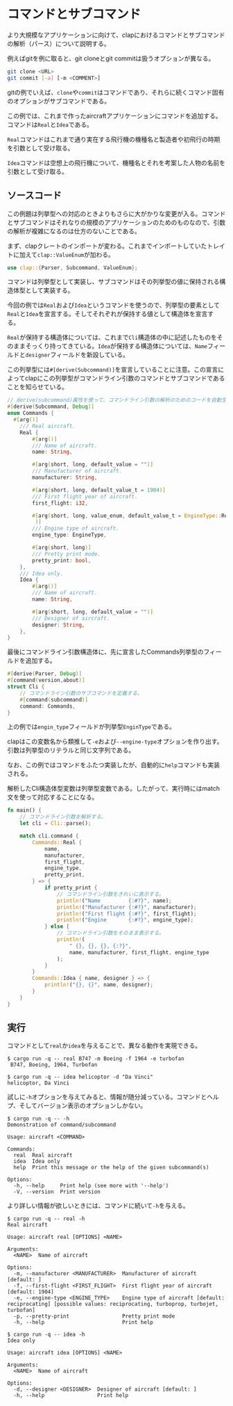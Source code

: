 # コマンドとサブコマンド

より大規模なアプリケーションに向けて、clapにおけるコマンドとサブコマンドの解析（パース）について説明する。

例えばgitを例に取ると、git cloneとgit commitは扱うオプションが異なる。
```sh
git clone <URL>
git commit [-a] [-m <COMMENT>]
```
gitの例でいえば、`clone`や`commit`はコマンドであり、それらに続くコマンド固有のオプションがサブコマンドである。

この例では、これまで作ったaircraftアプリケーションにコマンドを追加する。コマンドは`Real`と`Idea`である。

`Real`コマンドはこれまで通り実在する飛行機の機種名と製造者や初飛行の時期を引数として受け取る。

`Idea`コマンドは空想上の飛行機について、機種名とそれを考案した人物の名前を引数として受け取る。

## ソースコード

この例題は列挙型への対応のときよりもさらに大がかりな変更が入る。コマンドとサブコマンドはそれなりの規模のアプリケーションのためのものなので、引数の解析が複雑になるのは仕方のないことである。

まず、clapクレートのインポートが変わる。これまでインポートしていたトレイトに加えて`clap::ValueEnum`が加わる。
```rust
use clap::{Parser, Subcommand, ValueEnum};
```

コマンドは列挙型として実装し、サブコマンドはその列挙型の値に保持される構造体型として実装する。

今回の例では`Real`および`Idea`というコマンドを使うので、列挙型の要素として`Real`と`Idea`を宣言する。そしてそれぞれが保持する値として構造体を宣言する。

`Real`が保持する構造体については、これまで`Cli`構造体の中に記述したものをそのままそっくり持ってきている。`Idea`が保持する構造体については、`Name`フィールドと`designer`フィールドを新設している。

この列挙型には`#[derive(Subcommand)]`を宣言していることに注意。この宣言によってclapにこの列挙型がコマンドライン引数のコマンドとサブコマンドであることを知らせている。
```rust
// derive(subcommand)属性を使って、コマンドライン引数の解析のためのコードを自動生成する。
#[derive(Subcommand, Debug)]
enum Commands {
  #[arg()]
    /// Real aircraft.
    Real {
        #[arg()]
        /// Name of aircraft.
        name: String,

        #[arg(short, long, default_value = "")]
        /// Manufacturer of aircraft.
        manufacturer: String,

        #[arg(short, long, default_value_t = 1904)]
        /// First flight year of aircraft.
        first_flight: i32,

        #[arg(short, long, value_enum, default_value_t = EngineType::Reciprocating,
         )]
        /// Engine type of aircraft.
        engine_type: EngineType,

        #[arg(short, long)]
        /// Pretty print mode.
        pretty_print: bool,
    },
    /// Idea only.
    Idea {
        #[arg()]
        /// Name of aircraft.
        name: String,

        #[arg(short, long, default_value = "")]
        /// Designer of aircraft.
        designer: String,
    },
}

```
最後にコマンドライン引数構造体に、先に宣言したCommands列挙型のフィールドを追加する。

```rust
#[derive(Parser, Debug)]
#[command(version,about)]
struct Cli {
    // コマンドライン引数のサブコマンドを定義する。
    #[command(subcommand)]
    command: Commands,
}
```
上の例では`engin_type`フィールドが列挙型`EnginType`である。

clapはこの変数名から類推して`-e`および`--engine-type`オプションを作り出す。引数は列挙型のリテラルと同じ文字列である。

なお、この例ではコマンドをふたつ実装したが、自動的に`help`コマンドも実装される。

解析したCli構造体型変数は列挙型変数である。したがって、実行時にはmatch文を使って対応することになる。

```rust
fn main() {
    // コマンドライン引数を解析する。
    let cli = Cli::parse();

    match cli.command {
        Commands::Real {
            name,
            manufacturer,
            first_flight,
            engine_type,
            pretty_print,
        } => {
            if pretty_print {
                // コマンドライン引数をきれいに表示する。
                println!("Name         {:#?}", name);
                println!("Manufacturer {:#?}", manufacturer);
                println!("First flight {:#?}", first_flight);
                println!("Engine       {:#?}", engine_type);
            } else {
                // コマンドライン引数をそのまま表示する。
                println!(
                    " {}, {}, {}, {:?}",
                    name, manufacturer, first_flight, engine_type
                );
            }
        }
        Commands::Idea { name, designer } => {
            println!("{}, {}", name, designer);
        }
    }
}

```

## 実行

コマンドとして`real`か`idea`を与えることで、異なる動作を実現できる。

```
$ cargo run -q -- real B747 -m Boeing -f 1964 -e turbofan
 B747, Boeing, 1964, Turbofan

$ cargo run -q -- idea helicoptor -d "Da Vinci"
helicoptor, Da Vinci
```
試しに`-h`オプションを与えてみると、情報が随分減っている。コマンドとヘルプ、そしてバージョン表示のオプションしかない。
```
$ cargo run -q -- -h
Demonstration of command/subcommand

Usage: aircraft <COMMAND>

Commands:
  real  Real aircraft
  idea  Idea only
  help  Print this message or the help of the given subcommand(s)

Options:
  -h, --help     Print help (see more with '--help')
  -V, --version  Print version
```

より詳しい情報が欲しいときには、コマンドに続いて`-h`を与える。

```
$ cargo run -q -- real -h
Real aircraft

Usage: aircraft real [OPTIONS] <NAME>

Arguments:
  <NAME>  Name of aircraft

Options:
  -m, --manufacturer <MANUFACTURER>  Manufacturer of aircraft [default: ]
  -f, --first-flight <FIRST_FLIGHT>  First flight year of aircraft [default: 1904]
  -e, --engine-type <ENGINE_TYPE>    Engine type of aircraft [default: reciprocating] [possible values: reciprocating, turboprop, turbojet, turbofan]
  -p, --pretty-print                 Pretty print mode
  -h, --help                         Print help
```
```
$ cargo run -q -- idea -h
Idea only

Usage: aircraft idea [OPTIONS] <NAME>

Arguments:
  <NAME>  Name of aircraft

Options:
  -d, --designer <DESIGNER>  Designer of aircraft [default: ]
  -h, --help                 Print help
```
